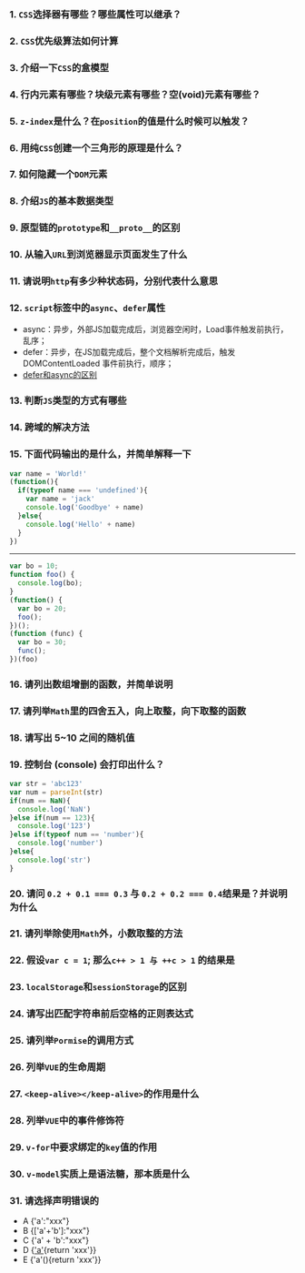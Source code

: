 ### 1. `CSS`选择器有哪些？哪些属性可以继承？

### 2. `CSS`优先级算法如何计算

### 3. 介绍一下`CSS`的盒模型

### 4. 行内元素有哪些？块级元素有哪些？空(void)元素有哪些？

### 5. `z-index`是什么？在`position`的值是什么时候可以触发？

### 6. 用纯`CSS`创建一个三角形的原理是什么？

### 7. 如何隐藏一个`DOM`元素

### 8. 介绍`JS`的基本数据类型

### 9. 原型链的`prototype`和`__proto__`的区别

### 10. 从输入`URL`到浏览器显示页面发生了什么

### 11. 请说明`http`有多少种状态码，分别代表什么意思

### 12. `script`标签中的`async`、`defer`属性 
 - async：异步，外部JS加载完成后，浏览器空闲时，Load事件触发前执行，乱序；
 - defer：异步，在JS加载完成后，整个文档解析完成后，触发 DOMContentLoaded 事件前执行，顺序；
 - [defer和async的区别](https://segmentfault.com/q/1010000000640869)

### 13. 判断`JS`类型的方式有哪些

### 14. 跨域的解决方法

### 15. 下面代码输出的是什么，并简单解释一下

```js
var name = 'World!'
(function(){
  if(typeof name === 'undefined'){
    var name = 'jack'
    console.log('Goodbye' + name)
  }else{
    console.log('Hello' + name)
  }
})
```
_______________________________
```js
var bo = 10;
function foo() {
  console.log(bo);
}
(function() {
  var bo = 20;
  foo();
})();
(function (func) {
  var bo = 30;
  func();
})(foo)
```

### 16. 请列出数组增删的函数，并简单说明

### 17. 请列举`Math`里的四舍五入，向上取整，向下取整的函数

### 18. 请写出 5~10 之间的随机值

### 19. 控制台 (console) 会打印出什么？
```js
var str = 'abc123'
var num = parseInt(str)
if(num == NaN){
  console.log('NaN')
}else if(num == 123){
  console.log('123')
}else if(typeof num == 'number'){
  console.log('number')
}else{
  console.log('str')
}
```

### 20. 请问 `0.2 + 0.1 === 0.3` 与 `0.2 + 0.2 === 0.4`结果是？并说明为什么

### 21. 请列举除使用`Math`外，小数取整的方法

### 22. 假设`var c = 1`; 那么`c++ > 1 与 ++c > 1` 的结果是

### 23. `localStorage`和`sessionStorage`的区别

### 24. 请写出匹配字符串前后空格的正则表达式

### 25. 请列举`Pormise`的调用方式

### 26. 列举`VUE`的生命周期

### 27. `<keep-alive></keep-alive>`的作用是什么

### 28. 列举`VUE`中的事件修饰符

### 29. `v-for`中要求绑定的`key`值的作用

### 30. `v-model`实质上是语法糖，那本质是什么

### 31. 请选择声明错误的
 - A {'a':"xxx"}
 - B {['a'+'b']:"xxx"}
 - C {'a' + 'b':"xxx"}
 - D {['a'](){return 'xxx'}}
 - E {'a'(){return 'xxx'}}
